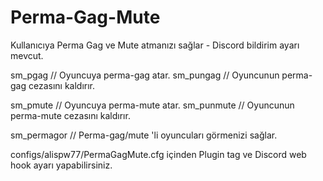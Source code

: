 # Perma-Gag-Mute
Kullanıcıya Perma Gag ve Mute atmanızı sağlar - Discord bildirim ayarı mevcut.

sm_pgag <hedef> <sebep> // Oyuncuya perma-gag atar.
sm_pungag <hedef> // Oyuncunun perma-gag cezasını kaldırır.
  
sm_pmute <hedef> <sebep> // Oyuncuya perma-mute atar.
sm_punmute <hedef> // Oyuncunun perma-mute cezasını kaldırır.
  
sm_permagor // Perma-gag/mute 'li oyuncuları görmenizi sağlar.

configs/alispw77/PermaGagMute.cfg içinden Plugin tag ve Discord web hook ayarı yapabilirsiniz.
